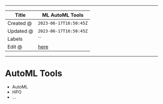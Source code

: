 -----

| Title     | ML AutoML Tools                                       |
| --------- | ----------------------------------------------------- |
| Created @ | `2023-06-17T16:50:45Z`                                |
| Updated @ | `2023-06-17T16:50:45Z`                                |
| Labels    | \`\`                                                  |
| Edit @    | [here](https://github.com/junxnone/aiwiki/issues/427) |

-----

# AutoML Tools

  - AutoML
  - HPO
  - ...
